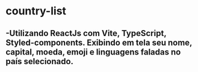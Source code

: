 # country-list
-Utilizando ReactJs com Vite, TypeScript, Styled-components. Exibindo em tela seu nome, capital, moeda, emoji e linguagens faladas no país selecionado.
-
